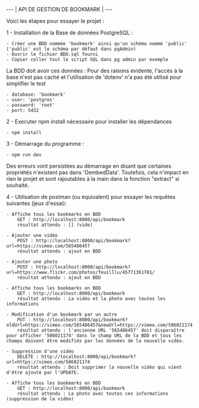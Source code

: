 --- | API DE GESTION DE BOOKMARK | ---

Voici les étapes pour essayer le projet :

1 - Installation de la Base de données PostgreSQL :

    - Créer une BDD nommée 'bookmark' ainsi qu'un schéma nommé 'public' 
    ('public' est le schéma par défaut dans pgAdmin)
    - Ouvrir le fichier BDD.sql fourni
    - Copier coller tout le script SQL dans pg admin par exemple
    
La BDD doit avoir ces données :
Pour des raisons évidente, l'accès à la base n'est pas caché et l'utilisation de 'dotenv' n'a pas été utilisé pour simplifier le test

    - database: 'bookmark'
    - user: 'postgres'
    - password: 'root'
    - port: 5432

2 - Executer npm install nécessaire pour installer les dépendances

    - npm install

3 - Démarrage du programme : 

    - npm run dev

Des erreurs vont persistées au démarrage en disant que certaines propriétés n'existent pas dans 'OembedData'. Toutefois, cela n'impact en rien le projet et sont rajoutables à la main dans la fonction "extract" si souhaité.

4 - Utilisation de postman (ou équivalent) pour essayer les requêtes suivantes (jeux d'essai): 

    - Affiche tous les bookmarks en BDD
        GET : http://localhost:8000/api/bookmark
        résultat attendu : [] (vide)
    
    - Ajouter une vidéo
        POST : http://localhost:8000/api/bookmark?url=https://vimeo.com/565486457
        résultat attendu : ajout en BDD

    - Ajouter une photo
        POST : http://localhost:8000/api/bookmark?url=https://www.flickr.com/photos/feuilllu/45771361701/
        résultat attendu : ajout en BDD

    - Affiche tous les bookmarks en BDD
        GET : http://localhost:8000/api/bookmark
        résultat attendu : La vidéo et la photo avec toutes les informations
    
    - Modification d'un bookmark par un autre
        PUT : http://localhost:8000/api/bookmark?oldUrl=https://vimeo.com/565486457&newUrl=https://vimeo.com/506021174
        résultat attendu : l'ancienne URL '565486457' doit disparaître pour afficher '506021174' dans le champ URL de la BDD et tous les champs doivent être modifiés par les données de la nouvelle vidéo.

    - Suppression d'une vidéo
        DELETE : http://localhost:8000/api/bookmark?url=https://vimeo.com/506021174
        résultat attendu : Doit supprimer la nouvelle vidéo qui vient d'être ajouté par l'UPDATE.

    - Affiche tous les bookmarks en BDD
        GET : http://localhost:8000/api/bookmark
        résultat attendu : La photo avec toutes ces informations (suppression de la vidéo)